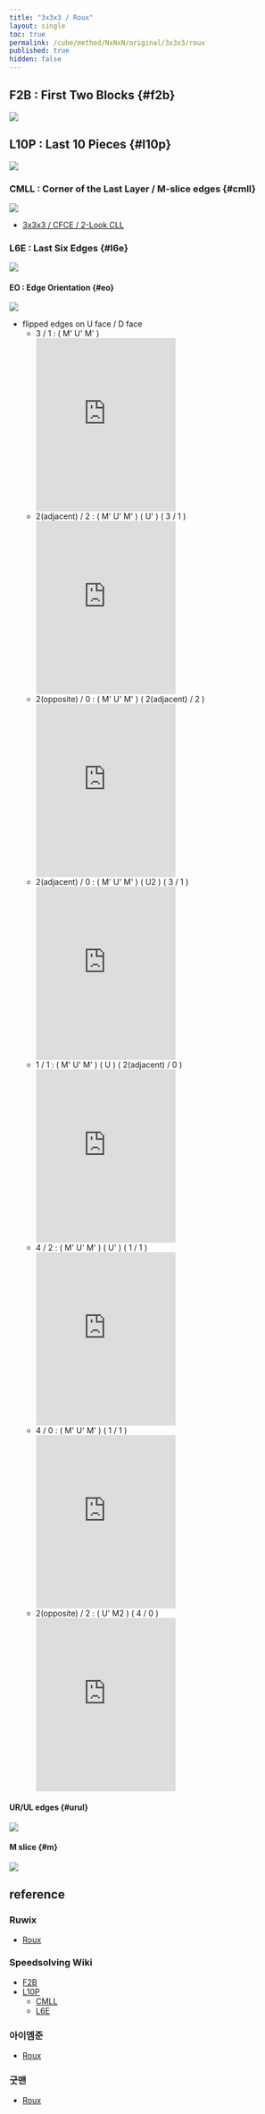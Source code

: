 ```yaml
---
title: "3x3x3 / Roux"
layout: single
toc: true
permalink: /cube/method/NxNxN/original/3x3x3/roux
published: true
hidden: false
---
```


<head>
  <base target="_blank">
  <style>
    .iframe-wrapper {
      overflow    : hidden;
    }
    iframe {
      width       : 250px;
      height      : 330px;
      margin-top  : -20px;
      border      : none;
    }
    img {
      max-width:250px;
    }
  </style>
</head>



## F2B : First Two Blocks {#f2b}

<a href="https://ruwix.com/widget/3d/?alg=x&colored=DFL%20DL%20DBL%20FL%20L%20BL%20DFR%20DR%20DBR%20FR%20R%20BR&hover=9&speed=500&flags=canvas">
  <img src="https://user-images.githubusercontent.com/92285528/215524306-1f84ec72-9b86-41e6-93ad-e6bde81d665a.png">
</a>



## L10P : Last 10 Pieces {#l10p}

<a href="https://ruwix.com/widget/3d/?alg=x&colored=U*/ec%20DF%20DB&solved=DFL%20DL%20DBL%20FL%20L%20BL%20DFR%20DR%20DBR%20FR%20R%20BR&hover=9&speed=500&flags=canvas">
  <img src="https://user-images.githubusercontent.com/92285528/215526324-0f37a7c9-25bb-46f0-ad29-73faf4ff6871.png">
</a>

### CMLL : Corner of the Last Layer / M-slice edges {#cmll}

<a href="https://ruwix.com/widget/3d/?colored=U*/c&solved=DFL%20DL%20DBL%20FL%20L%20BL%20DFR%20DR%20DBR%20FR%20R%20BR&hover=9&speed=500&flags=canvas">
  <img src="https://user-images.githubusercontent.com/92285528/215526985-573e87a1-d224-4533-b397-5065d6ca261e.png">
</a>

- [3x3x3 / CFCE / 2-Look CLL](/cube/method/NxNxN/original/3x3x3/cfce#cll)

### L6E : Last Six Edges {#l6e}

<a href="https://ruwix.com/widget/3d/?alg=x&colored=U*/e%20DF%20DB&solved=L*/cm%20R*/cm%20FL%20FR%20BL%20BR%20DL%20DR&hover=9&speed=500&flags=canvas">
  <img src="https://user-images.githubusercontent.com/92285528/215527595-1e6d1306-8932-4a5b-b9bb-dc5f7c41079f.png">
</a>

#### EO : Edge Orientation {#eo}

<a href="https://ruwix.com/widget/3d/?alg=x&colored=u/em%20d&solved=L*/cm%20R*/cm%20FL%20FR%20BL%20BR%20DL%20DR&hover=9&speed=500&flags=canvas">
  <img src="https://user-images.githubusercontent.com/92285528/215528007-716188aa-e2e6-4f2b-912f-41def4a1dc1d.png">
</a>

- flipped edges on U face / D face
  - 3 / 1 : ( M' U' M' )
     <div class="iframe-wrapper">
      <iframe
        scrolling="no"
        src="https://ruwix.com/widget/3d/?alg=M'%20U'%20M'&colored=l%20r%20f%20b%20u%20d&solved=L*/cm%20R*/cm%20FL%20FR%20BL%20BR%20DL%20DR&setupmoves=x2%20U2%20M%20U2%20M&hover=9&speed=500&flags=canvas"
      ></iframe>
    </div>
  - 2(adjacent) / 2 : ( M' U' M' ) ( U' ) ( 3 / 1 )
     <div class="iframe-wrapper">
      <iframe
        scrolling="no"
        src="https://ruwix.com/widget/3d/?alg=M'%20U'%20M'%20U'%20M'%20U'%20M'&colored=l%20r%20f%20b%20u%20d&solved=L*/cm%20R*/cm%20FL%20FR%20BL%20BR%20DL%20DR&setupmoves=U2%20M%20U2%20M&hover=9&speed=500&flags=canvas"
      ></iframe>
    </div>
  - 2(opposite) / 0 : ( M' U' M' ) ( 2(adjacent) / 2 )
     <div class="iframe-wrapper">
      <iframe
        scrolling="no"
        src="https://ruwix.com/widget/3d/?alg=M'%20U'%20M'%20M'%20U'%20M'%20U'%20M'%20U'%20M'&colored=l%20r%20f%20b%20u%20d&solved=L*/cm%20R*/cm%20FL%20FR%20BL%20BR%20DL%20DR&setupmoves=x2%20U2%20M%20U2%20M&hover=9&speed=500&flags=canvas"
      ></iframe>
    </div>
  - 2(adjacent) / 0 : ( M' U' M' ) ( U2 ) ( 3 / 1 )
     <div class="iframe-wrapper">
      <iframe
        scrolling="no"
        src="https://ruwix.com/widget/3d/?alg=M'%20U'%20M'%20U2'%20M'%20U'%20M'&colored=l%20r%20f%20b%20u%20d&solved=L*/cm%20R*/cm%20FL%20FR%20BL%20BR%20DL%20DR&setupmoves=U2%20M%20U2%20M&hover=9&speed=500&flags=canvas"
      ></iframe>
    </div>
  - 1 / 1 : ( M' U' M' ) ( U ) ( 2(adjacent) / 0 )
    <div class="iframe-wrapper">
      <iframe
        scrolling="no"
        src="https://ruwix.com/widget/3d/?alg=M'%20U'%20M'%20U%20M'%20U'%20M'%20U2'%20M'%20U'%20M'&colored=l%20r%20f%20b%20u%20d&solved=L*/cm%20R*/cm%20FL%20FR%20BL%20BR%20DL%20DR&setupmoves=x2%20U2%20M%20U2%20M&hover=9&speed=500&flags=canvas"
      ></iframe>
    </div>
  - 4 / 2 : ( M' U' M' ) ( U' ) ( 1 / 1 )
     <div class="iframe-wrapper">
      <iframe
        scrolling="no"
        src="https://ruwix.com/widget/3d/?alg=M'%20U'%20M'%20U'%20M'%20U'%20M'%20U%20M'%20U'%20M'%20U2'%20M'%20U'%20M'&colored=l%20r%20f%20b%20u%20d&solved=L*/cm%20R*/cm%20FL%20FR%20BL%20BR%20DL%20DR&setupmoves=U2%20M%20U2%20M&hover=9&speed=500&flags=canvas"
      ></iframe>
    </div>
  - 4 / 0 : ( M' U' M' ) ( 1 / 1 )
     <div class="iframe-wrapper">
      <iframe
        scrolling="no"
        src="https://ruwix.com/widget/3d/?alg=M'%20U'%20M'%20M'%20U'%20M'%20U%20M'%20U'%20M'%20U2'%20M'%20U'%20M'&colored=l%20r%20f%20b%20u%20d&solved=L*/cm%20R*/cm%20FL%20FR%20BL%20BR%20DL%20DR&setupmoves=U2%20M%20U2%20M&hover=9&speed=500&flags=canvas"
      ></iframe>
    </div>
  - 2(opposite) / 2 : ( U' M2 ) ( 4 / 0 )
     <div class="iframe-wrapper">
      <iframe
        scrolling="no"
        src="https://ruwix.com/widget/3d/?alg=U'%20M2'%20M'%20U'%20M'%20M'%20U'%20M'%20U%20M'%20U'%20M'%20U2'%20M'%20U'%20M'&colored=l%20r%20f%20b%20u%20d&solved=L*/cm%20R*/cm%20FL%20FR%20BL%20BR%20DL%20DR&setupmoves=x2%20U2%20M%20U2%20M&hover=9&speed=500&flags=canvas"
      ></iframe>
    </div>

#### UR/UL edges {#urul}

<a href="https://ruwix.com/widget/3d/?colored=UL%20UR&solved=L*/cm%20R*/cm%20FL%20FR%20BL%20BR%20DL%20DR&hover=9&speed=500&flags=canvas">
  <img src="https://user-images.githubusercontent.com/92285528/215528420-4f27f2cf-ad40-4bc4-beda-d3bbd6a69ba7.png">
</a>

#### M slice {#m}

<a href="https://ruwix.com/widget/3d/?alg=x&colored=UF%20U%20UB%20DF%20D%20DB%20F%20B&solved=L*%20R*&hover=9&speed=500&flags=canvas">
  <img src="https://user-images.githubusercontent.com/92285528/215528755-26c83ef5-96fa-4874-bf81-b45ed45933dc.png">
</a>



## reference

### Ruwix

- [Roux](https://ruwix.com/the-rubiks-cube/different-rubiks-cube-solving-methods/roux-method/)

### Speedsolving Wiki

- [F2B](https://www.speedsolving.com/wiki/index.php/F2B)
- [L10P](https://www.speedsolving.com/wiki/index.php/L10P)
  - [CMLL](https://www.speedsolving.com/wiki/index.php/CMLL)
  - [L6E](https://www.speedsolving.com/wiki/index.php/LSE)

### 아이엠준

- [Roux](https://youtu.be/_yLfgnEx3ao)

### 굿맨

- [Roux](https://youtu.be/rNmTFNgFSeI)
